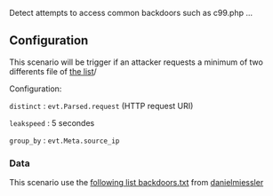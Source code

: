 Detect attempts to access common backdoors such as c99.php ...

## Configuration

This scenario will be trigger if an attacker requests a minimum of two differents file of [the list](https://raw.githubusercontent.com/synsecurity/sec-lists/master/web/backdoors.txt)/

Configuration:

`distinct` : `evt.Parsed.request` (HTTP request URI)

`leakspeed` : 5 secondes

`group_by` : `evt.Meta.source_ip`


### Data

This scenario use the [following list backdoors.txt](https://raw.githubusercontent.com/synsecurity/sec-lists/master/web/backdoors.txt) from [danielmiessler](https://github.com/danielmiessler/SecLists)